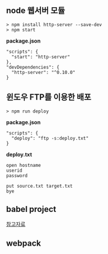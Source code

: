 ## node 웹서버 모듈
```
> npm install http-server --save-dev
> npm start
```
**package.json**
```
"scripts": {
  "start": "http-server"
},
"devDependencies": {
  "http-server": "^0.10.0"
}
```

## 윈도우 FTP를 이용한 배포
```
> npm run deploy
```
**package.json**
```
"scripts": {
  "deploy": "ftp -s:deploy.txt"
}
```
**deploy.txt**
```
open hostname
userid
password

put source.txt target.txt
bye
```
## babel project

[참고자료](http://ccoenraets.github.io/es6-tutorial/setup-babel/)


## webpack